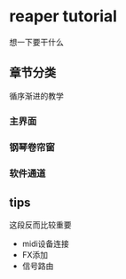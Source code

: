 # reaper tutorial
想一下要干什么
## 章节分类
循序渐进的教学
### 主界面
### 钢琴卷帘窗
### 软件通道

## tips
这段反而比较重要
- midi设备连接
- FX添加
- 信号路由